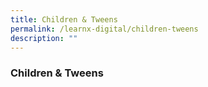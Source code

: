 ```yaml
---
title: Children & Tweens
permalink: /learnx-digital/children-tweens
description: ""
---
```

### **Children & Tweens**